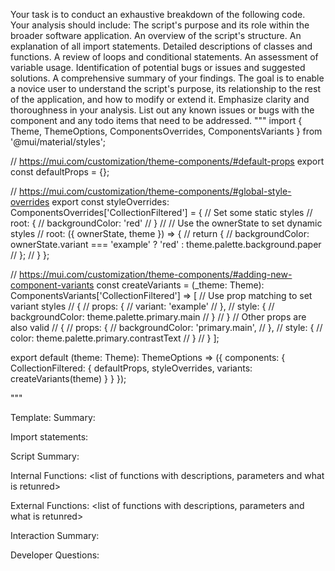 Your task is to conduct an exhaustive breakdown of the following code. Your analysis should include:
The script's purpose and its role within the broader software application.
An overview of the script's structure.
An explanation of all import statements.
Detailed descriptions of classes and functions.
A review of loops and conditional statements.
An assessment of variable usage.
Identification of potential bugs or issues and suggested solutions.
A comprehensive summary of your findings.
The goal is to enable a novice user to understand the script's purpose, its relationship to the rest of the application, and how to modify or extend it. Emphasize clarity and thoroughness in your analysis.
List out any known issues or bugs with the component and any todo items that need to be addressed.
"""
import { Theme, ThemeOptions, ComponentsOverrides, ComponentsVariants } from '@mui/material/styles';

// https://mui.com/customization/theme-components/#default-props
export const defaultProps = {};

// https://mui.com/customization/theme-components/#global-style-overrides
export const styleOverrides: ComponentsOverrides<Theme>['CollectionFiltered'] = {
  // Set some static styles
  // root: {
  //   backgroundColor: 'red'
  // }
  //
  // Use the ownerState to set dynamic styles
  // root: ({ ownerState, theme }) => {
  //   return {
  //     backgroundColor: ownerState.variant === 'example' ? 'red' : theme.palette.background.paper
  //   };
  // }
};

// https://mui.com/customization/theme-components/#adding-new-component-variants
const createVariants = (_theme: Theme): ComponentsVariants['CollectionFiltered'] => [
  // Use prop matching to set variant styles
  // {
  //   props: {
  //     variant: 'example'
  //   },
  //   style: {
  //     backgroundColor: theme.palette.primary.main
  //   }
  // }
  // Other props are also valid
  // {
  //   props: {
  //     backgroundColor: 'primary.main',
  //   },
  //   style: {
  //     color: theme.palette.primary.contrastText
  //   }
  // }
];

export default (theme: Theme): ThemeOptions => ({
  components: {
    CollectionFiltered: {
      defaultProps,
      styleOverrides,
      variants: createVariants(theme)
    }
  }
});

"""

Template:
Summary:
<brief overview of the file and all its major components>

Import statements:
<describe the imports and dependencies>

Script Summary:
<Summary of file>

Internal Functions:
<list of functions with descriptions, parameters and what is retunred>

External Functions:
<list of functions with descriptions, parameters and what is retunred>

Interaction Summary:
<a summary of how the file could interact with the rest of the application>

Developer Questions:
<a list of questions Developers working with this component may have the following questions when debugging>